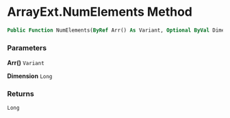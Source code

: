 # ArrayExt.NumElements Method

```vb
Public Function NumElements(ByRef Arr() As Variant, Optional ByVal Dimension As Long = 1) As Long
```

### Parameters

**Arr()** `Variant` <br>


**Dimension** `Long` <br>


### Returns

`Long` <br>


